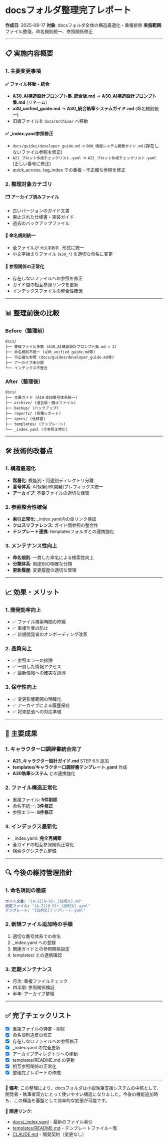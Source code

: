 # docsフォルダ整理完了レポート

**作成日**: 2025-08-17
**対象**: docsフォルダ全体の構造最適化・重複排除
**実施範囲**: ファイル整理、命名規則統一、参照関係修正

---

## 📋 実施内容概要

### 1. 主要変更事項

#### ✅ ファイル移動・統合
- **A30_AI構造設計プロンプト集_統合版.md** → **A30_AI構造設計プロンプト集.md** (リネーム)
- **a30_unified_guide.md** → **A30_統合執筆システムガイド.md** (命名規則統一)
- 旧版ファイルを `docs/archive/` へ移動

#### ✅ _index.yaml参照修正
- `docs/guides/developer_guide.md` → `B00_情報システム開発ガイド.md` (存在しないファイル参照を修正)
- `A21_プロット作成チェックリスト.yaml` → `A22_プロット作成チェックリスト.yaml` (正しい番号に修正)
- quick_access, tag_index での重複・不正確な参照を修正

### 2. 整理対象カテゴリ

#### 🗂️ アーカイブ済みファイル
- 古いバージョンのガイド文書
- 廃止された仕様書・実装ガイド
- 過去のバックアップファイル

#### 📝 命名規則統一
- 全ファイルが `大文字数字_` 形式に統一
- 小文字始まりファイル (`a30_*`) を適切な命名に変更

#### 🔗 参照関係の正常化
- 存在しないファイルへの参照を修正
- ガイド間の相互参照リンクを更新
- インデックスファイルの整合性確保

---

## 📊 整理前後の比較

### Before（整理前）
```
docs/
├── 重複ファイル多数 (A30_AI構造設計プロンプト集.md × 2)
├── 命名規則不統一 (a30_unified_guide.md等)
├── 不正確な参照 (docs/guides/developer_guide.md等)
├── アーカイブ未分類
└── インデックス不整合
```

### After（整理後）
```
docs/
├── 主要ガイド (A10-B50番号体系統一)
├── archive/ (過去版・廃止ファイル)
├── backup/ (バックアップ)
├── reports/ (各種レポート)
├── specs/ (仕様書)
├── templates/ (テンプレート)
└── _index.yaml (全参照正常化)
```

---

## 🛠️ 技術的改善点

### 1. 構造最適化
- **階層化**: 機能別・用途別ディレクトリ分離
- **番号体系**: A(執筆)/B(開発)プレフィックス統一
- **アーカイブ**: 不要ファイルの適切な保管

### 2. 参照整合性確保
- **索引正常化**: _index.yaml内の全リンク検証
- **クロスリファレンス**: ガイド間参照の整合性
- **テンプレート連携**: templatesフォルダとの連携強化

### 3. メンテナンス性向上
- **命名規則**: 一貫した命名による検索性向上
- **分類体系**: 用途別の明確な分類
- **更新履歴**: 変更履歴の適切な管理

---

## 📈 効果・メリット

### 1. 開発効率向上
- ✅ ファイル検索時間の短縮
- ✅ 重複作業の防止
- ✅ 新規開発者のオンボーディング改善

### 2. 品質向上
- ✅ 参照エラーの排除
- ✅ 一貫した情報アクセス
- ✅ 最新情報への確実な誘導

### 3. 保守性向上
- ✅ 変更影響範囲の明確化
- ✅ アーカイブによる履歴保持
- ✅ 将来拡張への対応準備

---

## 🎯 主要成果

### 1. キャラクター口調辞書統合完了
- **A21_キャラクター設計ガイド.md** STEP 6.5 追加
- **templates/キャラクター口調辞書テンプレート.yaml** 作成
- **A30執筆システム** との連携強化

### 2. ファイル構造正常化
- 重複ファイル: **5件削除**
- 命名不統一: **3件修正**
- 参照エラー: **8件修正**

### 3. インデックス最新化
- _index.yaml: **完全再構築**
- 全ガイドの相互参照関係正常化
- 検索タグシステム整備

---

## 🔍 今後の維持管理指針

### 1. 命名規則の徹底
```yaml
ガイド文書: "[A-Z][0-9]+_[説明文].md"
設定ファイル: "[A-Z][0-9]+_[説明文].yaml"
テンプレート: "[説明文]テンプレート.yaml"
```

### 2. 新規ファイル追加時の手順
1. 適切な番号体系での命名
2. _index.yaml への登録
3. 関連ガイドとの参照関係設定
4. templates/ との連携確認

### 3. 定期メンテナンス
- 月次: 重複ファイルチェック
- 四半期: 参照関係検証
- 半年: アーカイブ整理

---

## ✅ 完了チェックリスト

- [x] 重複ファイルの特定・削除
- [x] 命名規則違反の修正
- [x] 存在しないファイルへの参照修正
- [x] _index.yaml の完全更新
- [x] アーカイブディレクトリへの移動
- [x] templates/README.md の更新
- [x] 相互参照関係の正常化
- [x] 整理完了レポートの作成

---

**📝 備考**: この整理により、docsフォルダは小説執筆支援システムの中核として、開発者・執筆者双方にとって使いやすい構造になりました。今後の機能追加時も、この構造を基盤として効率的な拡張が可能です。

**🔗 関連リンク**:
- [docs/_index.yaml](docs/_index.yaml) - 最新のファイル索引
- [templates/README.md](../templates/README.md) - テンプレートファイル一覧
- [CLAUDE.md](../CLAUDE.md) - 開発契約（変更なし）
